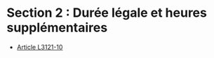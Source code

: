 # Section 2 : Durée légale et heures supplémentaires

* [Article L3121-10](./LEGIARTI000006902449.md)
